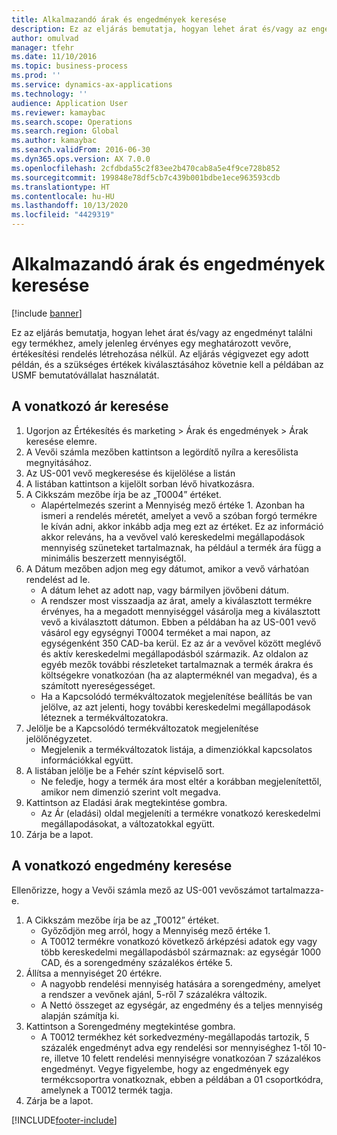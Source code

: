 ```yaml
---
title: Alkalmazandó árak és engedmények keresése
description: Ez az eljárás bemutatja, hogyan lehet árat és/vagy az engedményt találni egy termékhez, amely jelenleg érvényes egy meghatározott vevőre, értékesítési rendelés létrehozása nélkül.
author: omulvad
manager: tfehr
ms.date: 11/10/2016
ms.topic: business-process
ms.prod: ''
ms.service: dynamics-ax-applications
ms.technology: ''
audience: Application User
ms.reviewer: kamaybac
ms.search.scope: Operations
ms.search.region: Global
ms.author: kamaybac
ms.search.validFrom: 2016-06-30
ms.dyn365.ops.version: AX 7.0.0
ms.openlocfilehash: 2cfdbda55c2f83ee2b470cab8a5e4f9ce728b852
ms.sourcegitcommit: 199848e78df5cb7c439b001bdbe1ece963593cdb
ms.translationtype: HT
ms.contentlocale: hu-HU
ms.lasthandoff: 10/13/2020
ms.locfileid: "4429319"
---
```

# <a name="look-up-applicable-prices-and-discounts"></a>Alkalmazandó árak és engedmények keresése

[!include [banner](../../includes/banner.md)]

Ez az eljárás bemutatja, hogyan lehet árat és/vagy az engedményt találni egy termékhez, amely jelenleg érvényes egy meghatározott vevőre, értékesítési rendelés létrehozása nélkül. Az eljárás végigvezet egy adott példán, és a szükséges értékek kiválasztásához követnie kell a példában az USMF bemutatóvállalat használatát.


## <a name="find-the-applicable-price"></a>A vonatkozó ár keresése
1. Ugorjon az Értékesítés és marketing > Árak és engedmények > Árak keresése elemre.
2. A Vevői számla mezőben kattintson a legördítő nyílra a keresőlista megnyitásához.
3. Az US-001 vevő megkeresése és kijelölése a listán
4. A listában kattintson a kijelölt sorban lévő hivatkozásra.
5. A Cikkszám mezőbe írja be az „T0004” értéket.
    * Alapértelmezés szerint a Mennyiség mező értéke 1. Azonban ha ismeri a rendelés méretét, amelyet a vevő a szóban forgó termékre le kíván adni, akkor inkább adja meg ezt az értéket. Ez az információ akkor releváns, ha a vevővel való kereskedelmi megállapodások mennyiség szüneteket tartalmaznak, ha például a termék ára függ a minimális beszerzett mennyiségtől.  
6. A Dátum mezőben adjon meg egy dátumot, amikor a vevő várhatóan rendelést ad le. 
    * A dátum lehet az adott nap, vagy bármilyen jövőbeni dátum.  
    * A rendszer most visszaadja az árat, amely a kiválasztott termékre érvényes, ha a megadott mennyiséggel vásárolja meg a kiválasztott vevő a kiválasztott dátumon. Ebben a példában ha az US-001 vevő vásárol egy egységnyi T0004 terméket a mai napon, az egységenként 350 CAD-ba kerül. Ez az ár a vevővel között meglévő és aktív kereskedelmi megállapodásból származik.      Az oldalon az egyéb mezők további részleteket tartalmaznak a termék árakra és költségekre vonatkozóan (ha az alapterméknél van megadva), és a számított nyereségességet.  
    * Ha a Kapcsolódó termékváltozatok megjelenítése beállítás be van jelölve, az azt jelenti, hogy további kereskedelmi megállapodások léteznek a termékváltozatokra.  
7. Jelölje be a Kapcsolódó termékváltozatok megjelenítése jelölőnégyzetet.
    * Megjelenik a termékváltozatok listája, a dimenziókkal kapcsolatos információkkal együtt.  
8. A listában jelölje be a Fehér színt képviselő sort.
    * Ne feledje, hogy a termék ára most eltér a korábban megjelenítettől, amikor nem dimenzió szerint volt megadva.  
9. Kattintson az Eladási árak megtekintése gombra.
    * Az Ár (eladási) oldal megjeleníti a termékre vonatkozó kereskedelmi megállapodásokat, a változatokkal együtt.  
10. Zárja be a lapot.

## <a name="find-the-applicable-discount"></a>A vonatkozó engedmény keresése
Ellenőrizze, hogy a Vevői számla mező az US-001 vevőszámot tartalmazza-e.   
1. A Cikkszám mezőbe írja be az „T0012” értéket.
    * Győződjön meg arról, hogy a Mennyiség mező értéke 1.  
    * A T0012 termékre vonatkozó következő árképzési adatok egy vagy több kereskedelmi megállapodásból származnak: az egységár 1000 CAD, és a sorengedmény százalékos értéke 5.  
2. Állítsa a mennyiséget 20 értékre.
    * A nagyobb rendelési mennyiség hatására a sorengedmény, amelyet a rendszer a vevőnek ajánl, 5-ről 7 százalékra változik.  
    * A Nettó összeget az egységár, az engedmény és a teljes mennyiség alapján számítja ki.  
3. Kattintson a Sorengedmény megtekintése gombra.
    * A T0012 termékhez két sorkedvezmény-megállapodás tartozik, 5 százalék engedményt adva egy rendelési sor mennyiséghez 1-től 10-re, illetve 10 felett rendelési mennyiségre vonatkozóan 7 százalékos engedményt. Vegye figyelembe, hogy az engedmények egy termékcsoportra vonatkoznak, ebben a példában a 01 csoportkódra, amelynek a T0012 termék tagja.  
4. Zárja be a lapot.



[!INCLUDE[footer-include](../../../includes/footer-banner.md)]